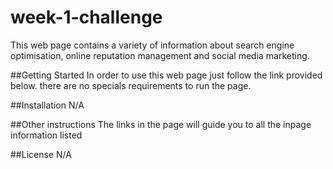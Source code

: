 # week-1-challenge
This web page contains a variety of information about search engine optimisation,
online reputation management and social media marketing.

##Getting Started
In order to use this web page just follow the link provided below. 
there are no specials requirements to run the page.

##Installation
N/A

##Other instructions
The links in the page will guide you to all the inpage information listed 

##License 
N/A
